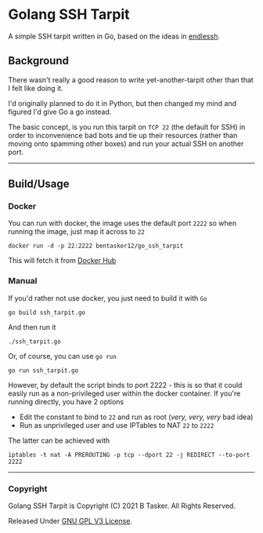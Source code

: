 Golang SSH Tarpit
===================

A simple SSH tarpit written in Go, based on the ideas in [endlessh](https://nullprogram.com/blog/2019/03/22/).


## Background

There wasn't really a good reason to write yet-another-tarpit other than that I felt like doing it.

I'd originally planned to do it in Python, but then changed my mind and figured I'd give Go a go instead.

The basic concept, is you run this tarpit on `TCP 22` (the default for SSH) in order to inconvenience bad bots and tie up their resources (rather than moving onto spamming other boxes) and run your actual SSH on another port.

----

## Build/Usage

### Docker

You can run with docker, the image uses the default port `2222` so when running the image, just map it across to `22`

    docker run -d -p 22:2222 bentasker12/go_ssh_tarpit

This will fetch it from [Docker Hub](https://hub.docker.com/repository/docker/bentasker12/go_ssh_tarpit)

### Manual

If you'd rather not use docker, you just need to build it with `Go`

    go build ssh_tarpit.go

And then run it

    ./ssh_tarpit.go

Or, of course, you can use `go run`

    go run ssh_tarpit.go

However, by default the script binds to port 2222 - this is so that it could easily run as a non-privileged user within the docker container. If you're running directly, you have 2 options

* Edit the constant to bind to `22` and run as root (*very, very, very* bad idea)
* Run as unprivileged user and use IPTables to NAT `22` to `2222`

The latter can be achieved with

    iptables -t nat -A PREROUTING -p tcp --dport 22 -j REDIRECT --to-port 2222

----

### Copyright

Golang SSH Tarpit is Copyright (C) 2021 B Tasker. All Rights Reserved. 

Released Under [GNU GPL V3 License](http://www.gnu.org/licenses/gpl-3.0.txt).
